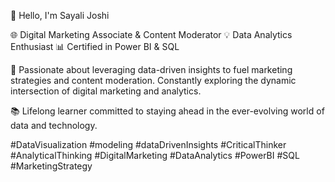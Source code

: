 👋 Hello, I'm Sayali Joshi

🌐 Digital Marketing Associate & Content Moderator
💡 Data Analytics Enthusiast
📊 Certified in Power BI & SQL

🚀 Passionate about leveraging data-driven insights to fuel marketing strategies and content moderation. Constantly exploring the dynamic intersection of digital marketing and analytics.

📚 Lifelong learner committed to staying ahead in the ever-evolving world of data and technology. 


#DataVisualization #modeling #dataDrivenInsights #CriticalThinker #AnalyticalThinking
#DigitalMarketing #DataAnalytics #PowerBI #SQL #MarketingStrategy
